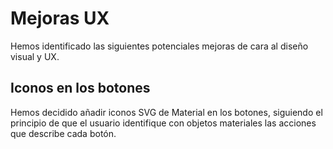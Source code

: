 # Mejoras UX
Hemos identificado las siguientes potenciales mejoras de cara al diseño visual y UX.

## Iconos en los botones
Hemos decidido añadir iconos SVG de Material en los botones, siguiendo el principio de que el usuario identifique con objetos materiales las acciones que describe cada botón.